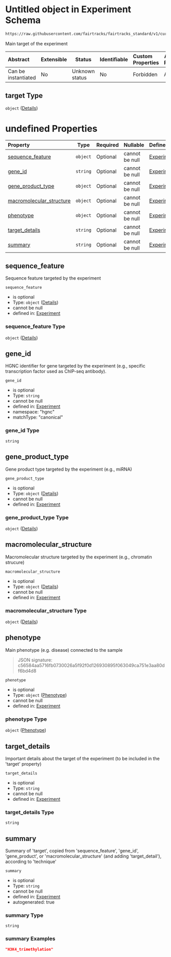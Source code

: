 # Untitled object in Experiment Schema

```txt
https://raw.githubusercontent.com/fairtracks/fairtracks_standard/v1/current/json/schema/fairtracks_experiment.schema.json#/properties/target
```

Main target of the experiment


| Abstract            | Extensible | Status         | Identifiable | Custom Properties | Additional Properties | Access Restrictions | Defined In                                                                                                     |
| :------------------ | ---------- | -------------- | ------------ | :---------------- | --------------------- | ------------------- | -------------------------------------------------------------------------------------------------------------- |
| Can be instantiated | No         | Unknown status | No           | Forbidden         | Allowed               | none                | [fairtracks_experiment.schema.json\*](../json/schema/fairtracks_experiment.schema.json "open original schema") |

## target Type

`object` ([Details](fairtracks_experiment-properties-target.md))

# undefined Properties

| Property                                              | Type     | Required | Nullable       | Defined by                                                                                                                                                                                                                                                                           |
| :---------------------------------------------------- | -------- | -------- | -------------- | :----------------------------------------------------------------------------------------------------------------------------------------------------------------------------------------------------------------------------------------------------------------------------------- |
| [sequence_feature](#sequence_feature)                 | `object` | Optional | cannot be null | [Experiment](fairtracks_experiment-properties-target-properties-sequence_feature.md "https://raw.githubusercontent.com/fairtracks/fairtracks_standard/v1/current/json/schema/fairtracks_experiment.schema.json#/properties/target/properties/sequence_feature")                 |
| [gene_id](#gene_id)                                   | `string` | Optional | cannot be null | [Experiment](fairtracks_experiment-properties-target-properties-gene_id.md "https://raw.githubusercontent.com/fairtracks/fairtracks_standard/v1/current/json/schema/fairtracks_experiment.schema.json#/properties/target/properties/gene_id")                                   |
| [gene_product_type](#gene_product_type)               | `object` | Optional | cannot be null | [Experiment](fairtracks_experiment-properties-target-properties-gene_product_type.md "https://raw.githubusercontent.com/fairtracks/fairtracks_standard/v1/current/json/schema/fairtracks_experiment.schema.json#/properties/target/properties/gene_product_type")               |
| [macromolecular_structure](#macromolecular_structure) | `object` | Optional | cannot be null | [Experiment](fairtracks_experiment-properties-target-properties-macromolecular_structure.md "https://raw.githubusercontent.com/fairtracks/fairtracks_standard/v1/current/json/schema/fairtracks_experiment.schema.json#/properties/target/properties/macromolecular_structure") |
| [phenotype](#phenotype)                               | `object` | Optional | cannot be null | [Experiment](fairtracks_experiment-properties-target-properties-phenotype.md "https://raw.githubusercontent.com/fairtracks/fairtracks_standard/v1/current/json/schema/fairtracks_phenotype.schema.json#/properties/target/properties/phenotype")                                |
| [target_details](#target_details)                     | `string` | Optional | cannot be null | [Experiment](fairtracks_experiment-properties-target-properties-target_details.md "https://raw.githubusercontent.com/fairtracks/fairtracks_standard/v1/current/json/schema/fairtracks_experiment.schema.json#/properties/target/properties/target_details")                     |
| [summary](#summary)                                   | `string` | Optional | cannot be null | [Experiment](fairtracks_experiment-properties-target-properties-summary.md "https://raw.githubusercontent.com/fairtracks/fairtracks_standard/v1/current/json/schema/fairtracks_experiment.schema.json#/properties/target/properties/summary")                                   |

## sequence_feature

Sequence feature targeted by the experiment


`sequence_feature`

-   is optional
-   Type: `object` ([Details](fairtracks_experiment-properties-target-properties-sequence_feature.md))
-   cannot be null
-   defined in: [Experiment](fairtracks_experiment-properties-target-properties-sequence_feature.md "https://raw.githubusercontent.com/fairtracks/fairtracks_standard/v1/current/json/schema/fairtracks_experiment.schema.json#/properties/target/properties/sequence_feature")

### sequence_feature Type

`object` ([Details](fairtracks_experiment-properties-target-properties-sequence_feature.md))

## gene_id

HGNC identifier for gene targeted by the experiment (e.g., specific transcription factor used as ChIP-seq antibody).


`gene_id`

-   is optional
-   Type: `string`
-   cannot be null
-   defined in: [Experiment](fairtracks_experiment-properties-target-properties-gene_id.md "https://raw.githubusercontent.com/fairtracks/fairtracks_standard/v1/current/json/schema/fairtracks_experiment.schema.json#/properties/target/properties/gene_id")
-   namespace: "hgnc"
-   matchType: "canonical"

### gene_id Type

`string`

## gene_product_type

Gene product type targeted by the experiment (e.g., miRNA)


`gene_product_type`

-   is optional
-   Type: `object` ([Details](fairtracks_experiment-properties-target-properties-gene_product_type.md))
-   cannot be null
-   defined in: [Experiment](fairtracks_experiment-properties-target-properties-gene_product_type.md "https://raw.githubusercontent.com/fairtracks/fairtracks_standard/v1/current/json/schema/fairtracks_experiment.schema.json#/properties/target/properties/gene_product_type")

### gene_product_type Type

`object` ([Details](fairtracks_experiment-properties-target-properties-gene_product_type.md))

## macromolecular_structure

Macromolecular structure targeted by the experiment (e.g., chromatin strucure)


`macromolecular_structure`

-   is optional
-   Type: `object` ([Details](fairtracks_experiment-properties-target-properties-macromolecular_structure.md))
-   cannot be null
-   defined in: [Experiment](fairtracks_experiment-properties-target-properties-macromolecular_structure.md "https://raw.githubusercontent.com/fairtracks/fairtracks_standard/v1/current/json/schema/fairtracks_experiment.schema.json#/properties/target/properties/macromolecular_structure")

### macromolecular_structure Type

`object` ([Details](fairtracks_experiment-properties-target-properties-macromolecular_structure.md))

## phenotype

Main phenotype (e.g. disease) connected to the sample


> JSON signature: c56584aa5716fb0730026a5f92f0d126930895f063049ca751e3aa80df6bd4d8
>

`phenotype`

-   is optional
-   Type: `object` ([Phenotype](fairtracks_experiment-properties-target-properties-phenotype.md))
-   cannot be null
-   defined in: [Experiment](fairtracks_experiment-properties-target-properties-phenotype.md "https://raw.githubusercontent.com/fairtracks/fairtracks_standard/v1/current/json/schema/fairtracks_phenotype.schema.json#/properties/target/properties/phenotype")

### phenotype Type

`object` ([Phenotype](fairtracks_experiment-properties-target-properties-phenotype.md))

## target_details

Important details about the target of the experiment (to be included in the 'target' property)


`target_details`

-   is optional
-   Type: `string`
-   cannot be null
-   defined in: [Experiment](fairtracks_experiment-properties-target-properties-target_details.md "https://raw.githubusercontent.com/fairtracks/fairtracks_standard/v1/current/json/schema/fairtracks_experiment.schema.json#/properties/target/properties/target_details")

### target_details Type

`string`

## summary

Summary of 'target', copied from 'sequence_feature', 'gene_id', 'gene_product', or 'macromolecular_structure' (and adding 'target_detail'), according to 'technique'


`summary`

-   is optional
-   Type: `string`
-   cannot be null
-   defined in: [Experiment](fairtracks_experiment-properties-target-properties-summary.md "https://raw.githubusercontent.com/fairtracks/fairtracks_standard/v1/current/json/schema/fairtracks_experiment.schema.json#/properties/target/properties/summary")
-   autogenerated: true

### summary Type

`string`

### summary Examples

```json
"H3K4_trimethylation"
```
